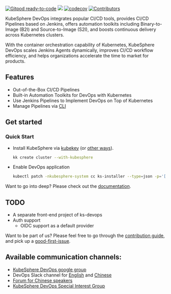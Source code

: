 [![Gitpod ready-to-code](https://img.shields.io/badge/Gitpod-ready--to--code-blue?logo=gitpod)](https://gitpod.io/#https://github.com/kubesphere/ks-devops)
[![](https://goreportcard.com/badge/kubesphere/ks-devops)](https://goreportcard.com/report/kubesphere/ks-devops)
[![codecov](https://codecov.io/gh/kubesphere/ks-devops/branch/master/graph/badge.svg?token=XS8g2CjdNL)](https://codecov.io/gh/kubesphere/ks-devops)
[![Contributors](https://img.shields.io/github/contributors/kubesphere/ks-devops.svg)](https://github.com/kubesphere/ks-devops/graphs/contributors)

KubeSphere DevOps integrates popular CI/CD tools, provides CI/CD Pipelines based on Jenkins, offers automation toolkits 
including Binary-to-Image (B2I) and Source-to-Image (S2I), and boosts continuous delivery across Kubernetes clusters.

With the container orchestration capability of Kubernetes, KubeSphere DevOps scales Jenkins Agents dynamically, improves 
CI/CD workflow efficiency, and helps organizations accelerate the time to market for products.

## Features

* Out-of-the-Box CI/CD Pipelines
* Built-in Automation Toolkits for DevOps with Kubernetes
* Use Jenkins Pipelines to Implement DevOps on Top of Kubernetes
* Manage Pipelines via [CLI](docs/cli.md)

## Get started

### Quick Start

- Install KubeSphere via [kubekey](https://github.com/kubesphere/kubekey/) (or [other ways](docs/installation.md)).

  ```bash
  kk create cluster --with-kubesphere
  ```

- Enable DevOps application

  ```bash
  kubectl patch -nkubesphere-system cc ks-installer --type=json -p='[{"op": "replace", "path": "/spec/devops/enabled", "value": true}]'
  ```
Want to go into deep? Please check out the [documentation](docs).

## TODO

- A separate front-end project of ks-devops
- Auth support
  - OIDC support as a default provider

Want to be part of us? Please feel free to go through the [contribution guide](CONTRIBUTING.md), 
and pick up a [good-first-issue](https://github.com/kubesphere/ks-devops/contribute).

## Available communication channels:

- [KubeSphere DevOps google group](https://groups.google.com/g/kubesphere-sig-devops/)
- DevOps Slack channel for [English](https://kubesphere.slack.com/archives/C010TH02010) and [Chinese](https://kubesphere.slack.com/archives/C026V4FBWBW)
- [Forum for Chinese speakers](https://kubesphere.com.cn/forum/t/DevOps)
- [KubeSphere DevOps Special Interest Group](https://github.com/kubesphere/community/tree/master/sig-devops)
